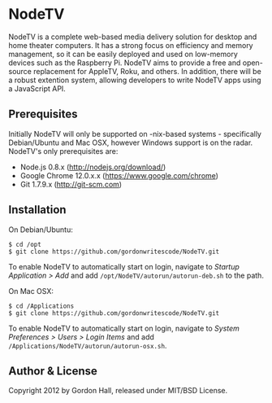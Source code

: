 NodeTV
======

NodeTV is a complete web-based media delivery solution for desktop and home theater computers. It has a strong focus on efficiency and memory 
management, so it can be easily deployed and used on low-memory devices such as the Raspberry Pi. NodeTV aims to provide a free and open-source 
replacement for AppleTV, Roku, and others. In addition, there will be a robust extention system, allowing developers to write NodeTV apps using 
a JavaScript API. 

## Prerequisites

Initially NodeTV will only be supported on -nix-based systems - specifically Debian/Ubuntu and Mac OSX, however Windows support is on the radar. 
NodeTV's only prerequisites are:

* Node.js 0.8.x (<http://nodejs.org/download/>)
* Google Chrome 12.0.x.x (<https://www.google.com/chrome>)
* Git 1.7.9.x (<http://git-scm.com>)

## Installation

On Debian/Ubuntu:

	$ cd /opt
	$ git clone https://github.com/gordonwritescode/NodeTV.git
	
To enable NodeTV to automatically start on login, navigate to *Startup Application > Add* and add `/opt/NodeTV/autorun/autorun-deb.sh` to the path.

On Mac OSX:

	$ cd /Applications
	$ git clone https://github.com/gordonwritescode/NodeTV.git
	
To enable NodeTV to automatically start on login, navigate to *System Preferences > Users > Login Items* and add `/Applications/NodeTV/autorun/autorun-osx.sh`.

## Author & License
Copyright 2012 by Gordon Hall, released under MIT/BSD License.